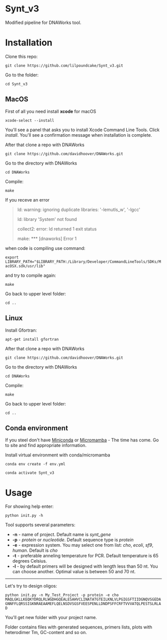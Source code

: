 # Synt_v3

Modified pipeline for DNAWorks tool.

# Installation

Clone this repo:

`git clone https://github.com/lilpoundcake/Synt_v3.git`

Go to the folder:

`cd Synt_v3`

## MacOS

First of all you need install **xcode** for macOS 

`xcode-select --install`

You'll see a panel that asks you to install Xcode Command Line Tools. Click *install*. You'll see a confirmation message when installation is complete.

After that clone a repo with DNAWorks

`git clone https://github.com/davidhoover/DNAWorks.git`

Go to the directory with DNAWorks

`cd DNAWorks`

Compile:

`make`

If you receve an error 

> ld: warning: ignoring duplicate libraries: '-lemutls_w', '-lgcc'
> 
> ld: library 'System' not found
> 
> collect2: error: ld returned 1 exit status
> 
> make: *** [dnaworks] Error 1

when code is compiling use command:

`export LIBRARY_PATH="$LIBRARY_PATH:/Library/Developer/CommandLineTools/SDKs/MacOSX.sdk/usr/lib"`

and try to compile again:

`make`

Go back to upper level folder:

`cd ..`

## Linux

Install Gfortran:

`apt-get install gfortran`

After that clone a repo with DNAWorks

`git clone https://github.com/davidhoover/DNAWorks.git`

Go to the directory with DNAWorks

`cd DNAWorks`

Compile:

`make`

Go back to upper level folder:

`cd ..`

## Conda environment

If you steel don't have [Miniconda](https://docs.anaconda.com/miniconda/) or [Micromamba](https://mamba.readthedocs.io/en/latest/installation/micromamba-installation.html) - The time has come. Go to site and find appropriate information.

Install virtual environment with conda/micromamba

`conda env create -f env.yml`

`conda activate Synt_v3`

# Usage

For showing help enter:

`python init.py -h`

Tool supports several parameters:

- **-n** - name of project. Default name is *synt_gene*
- **-p** - *protein* or *nucleotide*. Default sequence type is *protein*
- **-e** - expression system. You may select one from list: *cho*, *ecoli*, *sf9*, *human*. Default is *cho*
- **-t** - preferable anneling temperature for PCR. Default temperature is 65 degrees Celsius.
- **-l** - by default primers will be designed with length less than 50 nt. You can choose another. Optimal value is between 50 and 70 nt.

---

Let's try to design oligos:

`python init.py -n My_Test_Project -p protein -e cho MAQLGKLLKEQKYDRQLRLWGDHGQEALESAHVCLINATATGTEILKNLVLPGIGSFTIIDGNQVSGEDAGNNFFLQRSSIGKNRAEAAMEFLQELNSDVSGSFVEESPENLLDNDPSFFCRFTVVVATQLPESTSLRLAD`

You'll get new folder with your project name.

Folder contains files with generated sequences, primers lists, plots with heterodimer Tm, GC-content and so on.
